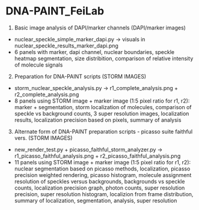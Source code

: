 # DNA-PAINT_FeiLab

1) Basic image analysis of DAPI/marker channels (DAPI/marker images)
- nuclear_speckle_simple_marker_dapi.py -> visuals in nuclear_speckle_results_marker_dapi.png
- 6 panels with marker, dapi channel, nuclear boundaries, speckle heatmap segmentation, size distribition, comparison of relative intensity of molecule signals 

2) Preparation for DNA-PAINT scripts (STORM IMAGES) 
- storm_nuclear_speckle_analysis.py -> r1_complete_analysis.png + r2_complete_analysis.png
- 8 panels using STORM image + marker image (1:5 pixel ratio for r1, r2): marker + segmentation, storm localization of molecules, comparison of speckle vs background counts, 3 super resolution images, localization results, localization precision based on pixels, summary of analysis

3) Alternate form of DNA-PAINT preparation scripts - picasso suite faithful vers. (STORM IMAGES)
- new_render_test.py + picasso_faithful_storm_analyzer.py -> r1_picasso_faithful_analysis.png + r2_picasso_faithful_analysis.png
- 11 panels using STORM image + marker image (1:5 pixel ratio for r1, r2): nuclear segmentation based on picasso methods, localization, picasso precision weighted rendering, picasso histogram, molecule assignment resolution of speckles versus backgrounds, backgrounds vs speckle counts, localization precision graph, photon counts, super resolution precision, super resolution histogram, localizion from frame distribution, summary of localization, segmentation, analysis, super resolution 
